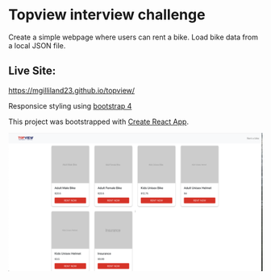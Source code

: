 # Topview interview challenge

Create a simple webpage where users can rent a bike. Load bike data from a local JSON file.

## Live Site:

https://mgilliland23.github.io/topview/

Responsice styling using [bootstrap 4](https://getbootstrap.com/docs/4.0/getting-started/introduction/)

This project was bootstrapped with [Create React App](https://github.com/facebook/create-react-app).

![Image description](ScreenShot.png)
